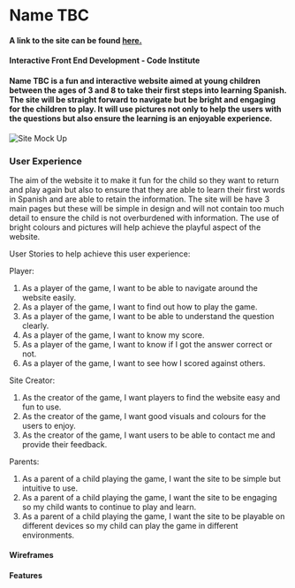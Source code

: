 # Name TBC

#### A link to the site can be found [here.]()

#### Interactive Front End Development - Code Institute

#### Name TBC is a fun and interactive website aimed at young children between the ages of 3 and 8 to take their first steps into learning Spanish. The site will be straight forward to navigate but be bright and engaging for the children to play. It will use pictures not only to help the users with the questions but also ensure the learning is an enjoyable experience.

![Site Mock Up](png)

### User Experience

The aim of the website it to make it fun for the child so they want to return and play again but also to ensure that they are able to learn their first words in Spanish and are able to retain the information. The site will be have 3 main pages but these will be simple in design and will not contain too much detail to ensure the child is not overburdened with information. The use of bright colours and pictures will help achieve the playful aspect of the website.

User Stories to help achieve this user experience:

Player:

1. As a player of the game, I want to be able to navigate around the website easily.
2. As a player of the game, I want to find out how to play the game.
3. As a player of the game, I want to be able to understand the question clearly.
4. As a player of the game, I want to know my score.
5. As a player of the game, I want to know if I got the answer correct or not.
6. As a player of the game, I want to see how I scored against others.


Site Creator:

1. As the creator of the game, I want players to find the website easy and fun to use.
2. As the creator of the game, I want good visuals and colours for the users to enjoy.
3. As the creator of the game, I want users to be able to contact me and provide their feedback.


Parents:

1. As a parent of a child playing the game, I want the site to be simple but intuitive to use.
2. As a parent of a child playing the game, I want the site to be engaging so my child wants to continue to play and learn.
3. As a parent of a child playing the game, I want the site to be playable on different devices so my child can play the game in different environments.



#### Wireframes

#### Features
